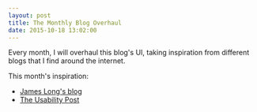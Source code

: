 ```yaml
---
layout: post
title: The Monthly Blog Overhaul
date: 2015-10-18 13:02:00
---
```


Every month, I will overhaul this blog's UI, taking inspiration from different blogs that I find around the internet.

This month's inspiration:

- [James Long's blog](//jlongster.com)
- [The Usability Post](//usabilitypost.com)
